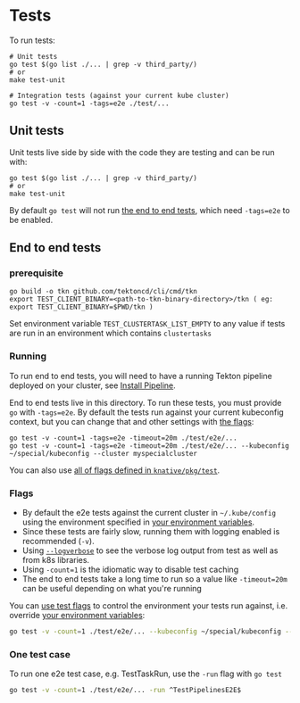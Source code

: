 # Tests

To run tests:

```shell
# Unit tests
go test $(go list ./... | grep -v third_party/)
# or
make test-unit

# Integration tests (against your current kube cluster)
go test -v -count=1 -tags=e2e ./test/...
```

## Unit tests

Unit tests live side by side with the code they are testing and can be run with:

```shell
go test $(go list ./... | grep -v third_party/)
# or
make test-unit
```

By default `go test` will not run [the end to end tests](#end-to-end-tests),
which need `-tags=e2e` to be enabled.

## End to end tests

### prerequisite
```shell
go build -o tkn github.com/tektoncd/cli/cmd/tkn
export TEST_CLIENT_BINARY=<path-to-tkn-binary-directory>/tkn ( eg: export TEST_CLIENT_BINARY=$PWD/tkn ) 
```
Set environment variable `TEST_CLUSTERTASK_LIST_EMPTY` to any value if tests are run in an environment which contains `clustertasks`
### Running

To run end to end tests, you will need to have a running Tekton
pipeline deployed on your cluster, see [Install Pipeline](../DEVELOPMENT.md#install-pipeline).

End to end tests live in this directory. To run these tests, you must provide
`go` with `-tags=e2e`. By default the tests run against your current kubeconfig
context, but you can change that and other settings with [the flags](#flags):

```shell
go test -v -count=1 -tags=e2e -timeout=20m ./test/e2e/...
go test -v -count=1 -tags=e2e -timeout=20m ./test/e2e/... --kubeconfig ~/special/kubeconfig --cluster myspecialcluster
```

You can also use
[all of flags defined in `knative/pkg/test`](https://github.com/knative/pkg/tree/master/test#flags).

### Flags

- By default the e2e tests against the current cluster in `~/.kube/config` using
  the environment specified in
  [your environment variables](/DEVELOPMENT.md#environment-setup).
- Since these tests are fairly slow, running them with logging enabled is
  recommended (`-v`).
- Using [`--logverbose`](#output-verbose-log) to see the verbose log output from
  test as well as from k8s libraries.
- Using `-count=1` is
  the idiomatic way to disable test caching
- The end to end tests take a long time to run so a value like `-timeout=20m`
  can be useful depending on what you're running

You can [use test flags](#flags) to control the environment your tests run
against, i.e. override
[your environment variables](/DEVELOPMENT.md#environment-setup):

```bash
go test -v -count=1 ./test/e2e/... --kubeconfig ~/special/kubeconfig --cluster myspecialcluster
```

### One test case

To run one e2e test case, e.g. TestTaskRun, use
the `-run` flag with `go test`

```bash
go test -v -count=1 ./test/e2e/... -run ^TestPipelinesE2E$
```

